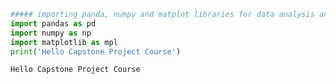 

```python
##### importing panda, numpy and matplot libraries for data analysis and visualization 
import pandas as pd
import numpy as np
import matplotlib as mpl
print('Hello Capstone Project Course')
```

    Hello Capstone Project Course



```python

```


```python

```


```python

```


```python

```


```python

```


```python

```


```python

```


```python

```


```python

```


```python

```
